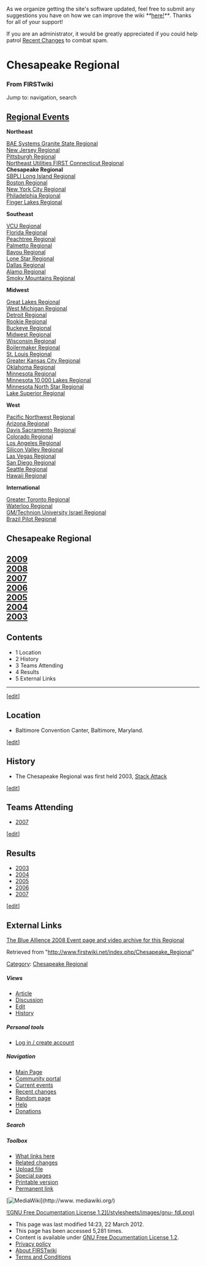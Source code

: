 As we organize getting the site's software updated, feel free to submit any
suggestions you have on how we can improve the wiki
_**_[here!](/index.php/User:Hallry/Suggestions "User:Hallry/Suggestions"
)_**_. Thanks for all of your support!

If you are an administrator, it would be greatly appreciated if you could help
patrol [Recent Changes](/index.php/Special:Recentchanges
"Special:Recentchanges" ) to combat spam.

# Chesapeake Regional

### From FIRSTwiki

Jump to: navigation, search

[Regional Events](/index.php/Index_of_Regionals "Index of Regionals" )  
---  
  
**Northeast**  

[BAE Systems Granite State
Regional](/index.php/BAE_Systems_Granite_State_Regional "BAE Systems Granite
State Regional" )  
[New Jersey Regional](/index.php/New_Jersey_Regional "New Jersey Regional" )  
[Pittsburgh Regional](/index.php/Pittsburgh_Regional "Pittsburgh Regional" )  
[Northeast Utilities FIRST Connecticut
Regional](/index.php/Northeast_Utilities_FIRST_Connecticut_Regional "Northeast
Utilities FIRST Connecticut Regional" )  
**Chesapeake Regional**  
[SBPLI Long Island Regional](/index.php/SBPLI_Long_Island_Regional "SBPLI Long
Island Regional" )  
[Boston Regional](/index.php/Boston_Regional "Boston Regional" )  
[New York City Regional](/index.php/New_York_City_Regional "New York City
Regional" )  
[Philadelphia Regional](/index.php/Philadelphia_Regional "Philadelphia
Regional" )  
[Finger Lakes Regional](/index.php/Finger_Lakes_Regional "Finger Lakes
Regional" )  

**Southeast**  

[VCU Regional](/index.php/VCU_Regional "VCU Regional" )  
[Florida Regional](/index.php/Florida_Regional "Florida Regional" )  
[Peachtree Regional](/index.php/Peachtree_Regional "Peachtree Regional" )  
[Palmetto Regional](/index.php/Palmetto_Regional "Palmetto Regional" )  
[Bayou Regional](/index.php/Bayou_Regional "Bayou Regional" )  
[Lone Star Regional](/index.php/Lone_Star_Regional "Lone Star Regional" )  
[Dallas Regional](/index.php/Dallas_Regional "Dallas Regional" )  
[Alamo Regional](/index.php/Alamo_Regional "Alamo Regional" )  
[Smoky Mountains Regional](/index.php/Smoky_Mountains_Regional "Smoky
Mountains Regional" )  

**Midwest**  

[Great Lakes Regional](/index.php/Great_Lakes_Regional "Great Lakes Regional"
)  
[West Michigan Regional](/index.php/West_Michigan_Regional "West Michigan
Regional" )  
[Detroit Regional](/index.php/Detroit_Regional "Detroit Regional" )  
[Rookie Regional](/index.php/Rookie_Regional "Rookie Regional" )  
[Buckeye Regional](/index.php/Buckeye_Regional "Buckeye Regional" )  
[Midwest Regional](/index.php/Midwest_Regional "Midwest Regional" )  
[Wisconsin Regional](/index.php/Wisconsin_Regional "Wisconsin Regional" )  
[Boilermaker Regional](/index.php/Boilermaker_Regional "Boilermaker Regional"
)  
[St. Louis Regional](/index.php/St._Louis_Regional "St. Louis Regional" )  
[Greater Kansas City Regional](/index.php/Greater_Kansas_City_Regional
"Greater Kansas City Regional" )  
[Oklahoma Regional](/index.php/Oklahoma_Regional "Oklahoma Regional" )  
[Minnesota Regional](/index.php/Minnesota_Regional "Minnesota Regional" )  
[Minnesota 10,000 Lakes Regional](/index.php/Minnesota_10%2C000_Lakes_Regional
"Minnesota 10,000 Lakes Regional" )  
[Minnesota North Star Regional](/index.php/Minnesota_North_Star_Regional
"Minnesota North Star Regional" )  
[Lake Superior Regional](/index.php/Lake_Superior_Regional "Lake Superior
Regional" )  

**West**  

[Pacific Northwest Regional](/index.php/Pacific_Northwest_Regional "Pacific
Northwest Regional" )  
[Arizona Regional](/index.php/Arizona_Regional "Arizona Regional" )  
[Davis Sacramento Regional](/index.php/Davis_Sacramento_Regional "Davis
Sacramento Regional" )  
[Colorado Regional](/index.php/Colorado_Regional "Colorado Regional" )  
[Los Angeles Regional](/index.php/Los_Angeles_Regional "Los Angeles Regional"
)  
[Silicon Valley Regional](/index.php/Silicon_Valley_Regional "Silicon Valley
Regional" )  
[Las Vegas Regional](/index.php/Las_Vegas_Regional "Las Vegas Regional" )  
[San Diego Regional](/index.php/San_Diego_Regional "San Diego Regional" )  
[Seattle Regional](/index.php/Seattle_Regional "Seattle Regional" )  
[Hawaii Regional](/index.php/Hawaii_Regional "Hawaii Regional" )  

**International**  

[Greater Toronto Regional](/index.php/Greater_Toronto_Regional "Greater
Toronto Regional" )  
[Waterloo Regional](/index.php/Waterloo_Regional "Waterloo Regional" )  
[GM/Technion University Israel
Regional](/index.php/GM/Technion_University_Israel_Regional "GM/Technion
University Israel Regional" )  
[Brazil Pilot Regional](/index.php/Brazil_Pilot_Regional "Brazil Pilot
Regional" )  
  
  
**Chesapeake Regional**  
---  
[2009](/index.php?title=Chesapeake_Regional_%282009%29&action=edit "Chesapeake
Regional \(2009\)" )  
[2008](/index.php?title=Chesapeake_Regional_%282008%29&action=edit "Chesapeake
Regional \(2008\)" )  
[2007](/index.php/Chesapeake_Regional_%282007%29 "Chesapeake Regional
\(2007\)" )  
[2006](/index.php/Chesapeake_Regional_%282006%29 "Chesapeake Regional
\(2006\)" )  
[2005](/index.php/Chesapeake_Regional_%282005%29 "Chesapeake Regional
\(2005\)" )  
[2004](/index.php/Chesapeake_Regional_%282004%29 "Chesapeake Regional
\(2004\)" )  
[2003](/index.php/Chesapeake_Regional_%282003%29 "Chesapeake Regional
\(2003\)" )  
---  
  
  

## Contents

  * 1 Location
  * 2 History
  * 3 Teams Attending
  * 4 Results
  * 5 External Links  
---  
  
[[edit](/index.php?title=Chesapeake_Regional&action=edit&section=1 "Edit
section: Location" )]

## Location

  * Baltimore Convention Canter, Baltimore, Maryland. 

[[edit](/index.php?title=Chesapeake_Regional&action=edit&section=2 "Edit
section: History" )]

## History

  * The Chesapeake Regional was first held 2003, [Stack Attack](/index.php/Stack_Attack "Stack Attack" )

[[edit](/index.php?title=Chesapeake_Regional&action=edit&section=3 "Edit
section: Teams Attending" )]

## Teams Attending

  * [2007](/index.php?title=Chesapeake_Regional_Teams_%282007%29&action=edit "Chesapeake Regional Teams \(2007\)" )

[[edit](/index.php?title=Chesapeake_Regional&action=edit&section=4 "Edit
section: Results" )]

## Results

  * [2003](/index.php/Chesapeake_Regional_%282003%29 "Chesapeake Regional \(2003\)" )
  * [2004](/index.php/Chesapeake_Regional_%282004%29 "Chesapeake Regional \(2004\)" )
  * [2005](/index.php/Chesapeake_Regional_%282005%29 "Chesapeake Regional \(2005\)" )
  * [2006](/index.php/Chesapeake_Regional_%282006%29 "Chesapeake Regional \(2006\)" )
  * [2007](/index.php/Chesapeake_Regional_%282007%29 "Chesapeake Regional \(2007\)" )

[[edit](/index.php?title=Chesapeake_Regional&action=edit&section=5 "Edit
section: External Links" )]

## External Links

[The Blue Allience 2008 Event page and video archive for this
Regional](http://www.thebluealliance.net/tbatv/event.php?eventid=149
"http://www.thebluealliance.net/tbatv/event.php?eventid=149" )

Retrieved from "<http://www.firstwiki.net/index.php/Chesapeake_Regional>"

[Category](/index.php?title=Special:Categories&article=Chesapeake_Regional
"Special:Categories" ): [Chesapeake
Regional](/index.php/Category:Chesapeake_Regional "Category:Chesapeake
Regional" )

##### Views

  * [Article](/index.php/Chesapeake_Regional)
  * [Discussion](/index.php?title=Talk:Chesapeake_Regional&action=edit)
  * [Edit](/index.php?title=Chesapeake_Regional&action=edit)
  * [History](/index.php?title=Chesapeake_Regional&action=history)

##### Personal tools

  * [Log in / create account](/index.php?title=Special:Userlogin&returnto=Chesapeake_Regional)

[](/index.php/Main_Page "Main Page" )

##### Navigation

  * [Main Page](/index.php/Main_Page)
  * [Community portal](/index.php/FIRSTwiki:Community_portal)
  * [Current events](/index.php/Current_events)
  * [Recent changes](/index.php/Special:Recentchanges)
  * [Random page](/index.php/Special:Random)
  * [Help](/index.php/FIRSTwiki:Help)
  * [Donations](/index.php/FIRSTwiki:Site_support)

##### Search



##### Toolbox

  * [What links here](/index.php/Special:Whatlinkshere/Chesapeake_Regional)
  * [Related changes](/index.php/Special:Recentchangeslinked/Chesapeake_Regional)
  * [Upload file](/index.php/Special:Upload)
  * [Special pages](/index.php/Special:Specialpages)
  * [Printable version](/index.php?title=Chesapeake_Regional&printable=yes)
  * [Permanent link](/index.php?title=Chesapeake_Regional&oldid=94740)

[![MediaWiki](/skins/common/images/poweredby_mediawiki_88x31.png)](http://www.
mediawiki.org/)

[![GNU Free Documentation License 1.2](/stylesheets/images/gnu-
fdl.png)](http://www.gnu.org/copyleft/fdl.html)

  * This page was last modified 14:23, 22 March 2012.
  * This page has been accessed 5,281 times.
  * Content is available under [GNU Free Documentation License 1.2](http://www.gnu.org/copyleft/fdl.html "http://www.gnu.org/copyleft/fdl.html" ).
  * [Privacy policy](/index.php/FIRSTwiki:Privacy_policy "FIRSTwiki:Privacy policy" )
  * [About FIRSTwiki](/index.php/FIRSTwiki:About "FIRSTwiki:About" )
  * [Terms and Conditions](/index.php/FIRSTwiki:Terms_and_conditions "FIRSTwiki:Terms and conditions" )

